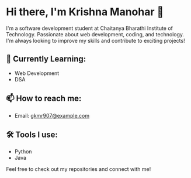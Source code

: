 # Hi there, I'm Krishna Manohar 👋

I'm a software development student at Chaitanya Bharathi Institute of Technology. Passionate about web development, coding, and technology. I'm always looking to improve my skills and contribute to exciting projects!

## 🚀 Currently Learning:
- Web Development
- DSA

## 📫 How to reach me:
- Email: gkmr907@example.com


## 🛠 Tools I use:
- Python
- Java

Feel free to check out my repositories and connect with me!
